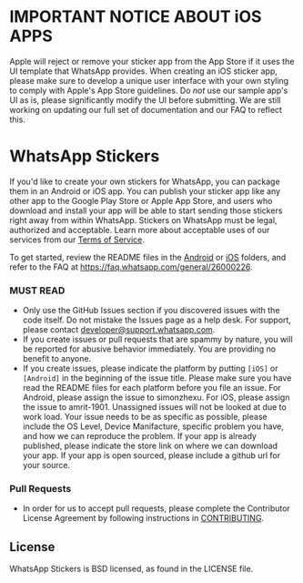 # IMPORTANT NOTICE ABOUT iOS APPS 
Apple will reject or remove your sticker app from the App Store if it uses the UI template that WhatsApp provides. When creating an iOS sticker app, please make sure to develop a unique user interface with your own styling to comply with Apple's App Store guidelines. Do *not* use our sample app's UI as is, please significantly modify the UI before submitting. We are still working on updating our full set of documentation and our FAQ to reflect this.

# WhatsApp Stickers

If you'd like to create your own stickers for WhatsApp, you can package them in an Android or iOS app. You can publish your sticker app like any other app to the Google Play Store or Apple App Store, and users who download and install your app will be able to start sending those stickers right away from within WhatsApp. Stickers on WhatsApp must be legal, authorized and acceptable. Learn more about acceptable uses of our services from our [Terms of Service](https://www.whatsapp.com/legal/#terms-of-service).

To get started, review the README files in the [Android](https://github.com/WhatsApp/stickers/tree/master/Android) or [iOS](https://github.com/WhatsApp/stickers/tree/master/iOS) folders, and refer to the FAQ at https://faq.whatsapp.com/general/26000226.

### MUST READ
- Only use the GitHub Issues section if you discovered issues with the code itself. Do not mistake the Issues page as a help desk. For support, please contact <developer@support.whatsapp.com>.
- If you create issues or pull requests that are spammy by nature, you will be reported for abusive behavior immediately. You are providing no benefit to anyone.
- If you create issues, please indicate the platform by putting `[iOS]` or `[Android]` in the beginning of the issue title. Please make sure you have read the README files for each platform before you file an issue. For Android, please assign the issue to simonzhexu. For iOS, please assign the issue to amrit-1901. Unassigned issues will not be looked at due to work load. Your issue needs to be as specific as possible, please include the OS Level, Device Manifacture, specific problem you have, and how we can reproduce the problem. If your app is already published, please indicate the store link on where we can download your app. If your app is open sourced, please include a github url for your source.

### Pull Requests
- In order for us to accept pull requests, please complete the Contributor License Agreement by following instructions in [CONTRIBUTING](https://github.com/WhatsApp/stickers/blob/master/CONTRIBUTING.md).

## License
WhatsApp Stickers is BSD licensed, as found in the LICENSE file.
